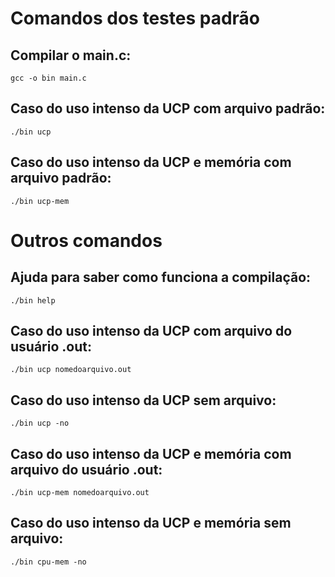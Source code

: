 # Comandos dos testes padrão

## Compilar o main.c:

```alias
gcc -o bin main.c
```

## Caso do uso intenso da UCP com arquivo padrão:

```alias
./bin ucp
```


## Caso do uso intenso da UCP e memória com arquivo padrão:

```alias
./bin ucp-mem
```

# Outros comandos 

## Ajuda para saber como funciona a compilação:

```alias
./bin help
```

## Caso do uso intenso da UCP com arquivo do usuário .out:

```alias
./bin ucp nomedoarquivo.out
```

## Caso do uso intenso da UCP sem arquivo:

```alias
./bin ucp -no
```

## Caso do uso intenso da UCP e memória com arquivo do usuário .out:

```alias
./bin ucp-mem nomedoarquivo.out
```

## Caso do uso intenso da UCP e memória sem arquivo:

```alias
./bin cpu-mem -no
```
